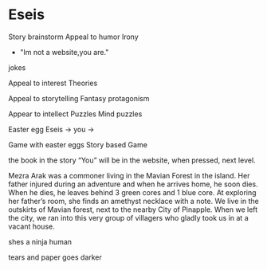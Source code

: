 # Eseis
Story brainstorm 
Appeal to humor
Irony
- "Im not a website,you are."
 
jokes

Appeal to interest
Theories


Appeal to storytelling
Fantasy
protagonism

Appear to intellect
Puzzles
Mind puzzles

Easter egg 
Eseis -> you -> 




Game with easter eggs
Story based Game





the book in the story
“You” will be in the website, when pressed, next level.

Mezra Arak was a commoner living in the Mavian Forest in the island.  Her father injured during an adventure and when he arrives home, he soon dies. When he dies, he leaves behind 3 green cores and 1 blue core.  At exploring her father’s room, she finds an amethyst necklace with a note.
We live in the outskirts of Mavian forest, next to the nearby City of Pinapple. When we left the city, we ran into this very group of villagers who gladly took us in at a vacant house.

shes a ninja human

tears and paper goes darker
